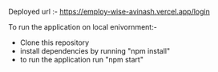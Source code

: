 Deployed url :- https://employ-wise-avinash.vercel.app/login

To run the application on local enivornment:-

- Clone this repository
- install dependencies by running "npm install"
- to run the application run "npm start"
